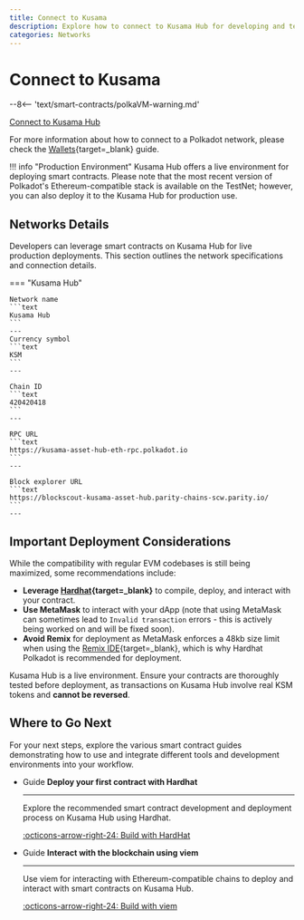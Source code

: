 ```yaml
---
title: Connect to Kusama
description: Explore how to connect to Kusama Hub for developing and testing smart contracts in a live environment with real monetary value.
categories: Networks
---
```


# Connect to Kusama

--8<-- 'text/smart-contracts/polkaVM-warning.md'

<div class="button-wrapper">
    <a href="#" class="md-button connectMetaMask" value="kusamaHub">Connect to Kusama Hub</a>
</div>

For more information about how to connect to a Polkadot network, please check the [Wallets](/develop/smart-contracts/wallets/){target=\_blank} guide.

!!! info "Production Environment"
    Kusama Hub offers a live environment for deploying smart contracts. Please note that the most recent version of Polkadot's Ethereum-compatible stack is available on the TestNet; however, you can also deploy it to the Kusama Hub for production use.


## Networks Details

Developers can leverage smart contracts on Kusama Hub for live production deployments. This section outlines the network specifications and connection details.

=== "Kusama Hub"

    Network name
    ```text
    Kusama Hub
    ```
    ---
    Currency symbol
    ```text
    KSM
    ```
    ---
    
    Chain ID
    ```text
    420420418
    ```
    ---
    
    RPC URL
    ```text
    https://kusama-asset-hub-eth-rpc.polkadot.io
    ```
    ---
    
    Block explorer URL
    ```text
    https://blockscout-kusama-asset-hub.parity-chains-scw.parity.io/
    ```
    ---

## Important Deployment Considerations

While the compatibility with regular EVM codebases is still being maximized, some recommendations include:
    
- **Leverage [Hardhat](/develop/smart-contracts/dev-environments/hardhat){target=\_blank}** to compile, deploy, and interact with your contract.
- **Use MetaMask** to interact with your dApp (note that using MetaMask can sometimes lead to `Invalid transaction` errors - this is actively being worked on and will be fixed soon).
- **Avoid Remix** for deployment as MetaMask enforces a 48kb size limit when using the [Remix IDE](/develop/smart-contracts/dev-environments/remix){target=\_blank}, which is why Hardhat Polkadot is recommended for deployment.

Kusama Hub is a live environment. Ensure your contracts are thoroughly tested before deployment, as transactions on Kusama Hub involve real KSM tokens and **cannot be reversed**.

## Where to Go Next

For your next steps, explore the various smart contract guides demonstrating how to use and integrate different tools and development environments into your workflow.

<div class="grid cards" markdown>

-   <span class="badge guide">Guide</span> **Deploy your first contract with Hardhat**
    
    ---
    
    Explore the recommended smart contract development and deployment process on Kusama Hub using Hardhat.
    
    [:octicons-arrow-right-24: Build with HardHat](/develop/smart-contracts/dev-environments/hardhat/)

-   <span class="badge guide">Guide</span> **Interact with the blockchain using viem**
    
    ---
    
    Use viem for interacting with Ethereum-compatible chains to deploy and interact with smart contracts on Kusama Hub.
    
    [:octicons-arrow-right-24: Build with viem](/develop/smart-contracts/libraries/viem/)

</div>